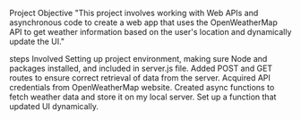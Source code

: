 Project Objective
"This project involves working with Web APIs and asynchronous code to create a web app that uses the OpenWeatherMap API to get weather information based on the user's location and dynamically update the UI."


steps Involved
Setting up project environment, making sure Node and packages installed, and included in server.js file.
Added POST and GET routes to ensure correct retrieval of data from the server.
Acquired API credentials from OpenWeatherMap website.
Created async functions to fetch weather data and store it on my local server.
Set up a function that updated UI dynamically.
